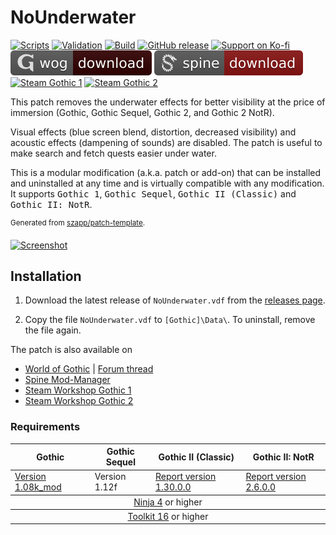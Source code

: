 # NoUnderwater

[![Scripts](https://github.com/szapp/NoUnderwater/actions/workflows/scripts.yml/badge.svg)](https://github.com/szapp/NoUnderwater/actions/workflows/scripts.yml)
[![Validation](https://github.com/szapp/NoUnderwater/actions/workflows/validation.yml/badge.svg)](https://github.com/szapp/NoUnderwater/actions/workflows/validation.yml)
[![Build](https://github.com/szapp/NoUnderwater/actions/workflows/build.yml/badge.svg)](https://github.com/szapp/NoUnderwater/actions/workflows/build.yml)
[![GitHub release](https://img.shields.io/github/v/release/szapp/NoUnderwater.svg)](https://github.com/szapp/NoUnderwater/releases/latest)
[![Support on Ko-fi](https://img.shields.io/badge/ko--fi-support-ff586e?logo=kofi&logoColor=white)](https://ko-fi.com/szapp)  
[![World of Gothic](https://raw.githubusercontent.com/szapp/patch-template/main/.github/actions/initialization/badges/wog.svg)](https://www.worldofgothic.de/dl/download_616.htm)
[![Spine](https://raw.githubusercontent.com/szapp/patch-template/main/.github/actions/initialization/badges/spine.svg)](https://clockwork-origins.com/spine)
[![Steam Gothic 1](https://img.shields.io/badge/steam-Gothic%201-2a3f5a?logo=steam&labelColor=1b2838)](https://steamcommunity.com/sharedfiles/filedetails/?id=2787728128)
[![Steam Gothic 2](https://img.shields.io/badge/steam-Gothic%202-2a3f5a?logo=steam&labelColor=1b2838)](https://steamcommunity.com/sharedfiles/filedetails/?id=2787727921)

This patch removes the underwater effects for better visibility at the price of immersion (Gothic, Gothic Sequel, Gothic 2, and Gothic 2 NotR). 

Visual effects (blue screen blend, distortion, decreased visibility) and acoustic effects (dampening of sounds) are disabled. The patch is useful to make search and fetch quests easier under water.

This is a modular modification (a.k.a. patch or add-on) that can be installed and uninstalled at any time and is virtually compatible with any modification.
It supports <kbd>Gothic 1</kbd>, <kbd>Gothic Sequel</kbd>, <kbd>Gothic II (Classic)</kbd> and <kbd>Gothic II: NotR</kbd>.

<sup>Generated from [szapp/patch-template](https://github.com/szapp/patch-template).</sup>

[![Screenshot](https://github.com/szapp/NoUnderwater/assets/20203034/f3081c89-bb88-4854-99a3-97739ebde6a6)](https://github.com/szapp/NoUnderwater/assets/20203034/c78cdccf-8645-4b77-916f-0f2d8d025c5a)

## Installation

1. Download the latest release of `NoUnderwater.vdf` from the [releases page](https://github.com/szapp/NoUnderwater/releases/latest).

2. Copy the file `NoUnderwater.vdf` to `[Gothic]\Data\`. To uninstall, remove the file again.

The patch is also available on
- [World of Gothic](https://www.worldofgothic.de/dl/download_616.htm) | [Forum thread](https://forum.worldofplayers.de/forum/threads/1546960)
- [Spine Mod-Manager](https://clockwork-origins.com/spine/)
- [Steam Workshop Gothic 1](https://steamcommunity.com/sharedfiles/filedetails/?id=2787728128)
- [Steam Workshop Gothic 2](https://steamcommunity.com/sharedfiles/filedetails/?id=2787727921)

### Requirements

<table><thead><tr><th>Gothic</th><th>Gothic Sequel</th><th>Gothic II (Classic)</th><th>Gothic II: NotR</th></tr></thead>
<tbody><tr><td><a href="https://www.worldofgothic.de/dl/download_34.htm">Version 1.08k_mod</a></td><td>Version 1.12f</td><td><a href="https://www.worldofgothic.de/dl/download_278.htm">Report version 1.30.0.0</a></td><td><a href="https://www.worldofgothic.de/dl/download_278.htm">Report version 2.6.0.0</a></td></tr></tbody>
<tbody><tr><td colspan="4" align="center"><a href="https://github.com/szapp/Ninja/wiki#wiki-content">Ninja 4</a> or higher</td></tr></tbody>
<tbody><tr><td colspan="4" align="center"><a href="https://github.com/szapp/Toolkit">Toolkit 16</a> or higher</td></tr></table>

<!--

If you are interested in writing your own patch, please do not copy this patch!
Instead refer to the PATCH TEMPLATE to build a foundation that is customized to your needs!
The patch template can found at https://github.com/szapp/patch-template.

-->
